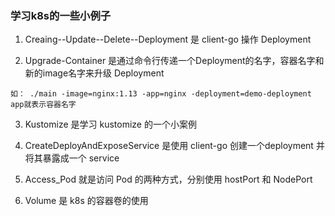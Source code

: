 ### 学习k8s的一些小例子

1. Creaing--Update--Delete--Deployment 是 client-go 操作 Deployment

2. Upgrade-Container 是通过命令行传递一个Deployment的名字，容器名字和新的image名字来升级 Deployment
```
如： ./main -image=nginx:1.13 -app=nginx -deployment=demo-deployment
app就表示容器名字
```

3. Kustomize 是学习 kustomize 的一个小案例

4. CreateDeployAndExposeService 是使用 client-go 创建一个deployment 并将其暴露成一个 service 

5. Access_Pod 就是访问 Pod 的两种方式，分别使用 hostPort 和 NodePort

6. Volume 是 k8s 的容器卷的使用
